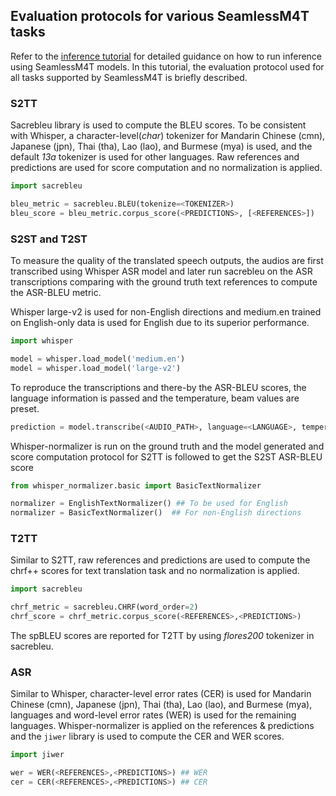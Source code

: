 ## Evaluation protocols for various SeamlessM4T tasks
Refer to the [inference tutorial](../../scripts/m4t/predict/README.md) for detailed guidance on how to run inference using SeamlessM4T models. In this tutorial, the evaluation protocol used for all tasks supported by SeamlessM4T is briefly described.

### S2TT
Sacrebleu library is used to compute the BLEU scores. To be consistent with Whisper, a character-level(*char*) tokenizer for Mandarin Chinese (cmn), Japanese (jpn), Thai (tha), Lao (lao), and Burmese (mya) is used, and the default *13a* tokenizer is used for other languages. Raw references and predictions are used for score computation and no normalization is applied.

```python
import sacrebleu

bleu_metric = sacrebleu.BLEU(tokenize=<TOKENIZER>)
bleu_score = bleu_metric.corpus_score(<PREDICTIONS>, [<REFERENCES>])
```

### S2ST and T2ST
To measure the quality of the translated speech outputs, the audios are first transcribed using Whisper ASR model and later run sacrebleu on the ASR transcriptions comparing with the ground truth text references to compute the ASR-BLEU metric.

Whisper large-v2 is used for non-English directions and medium.en trained on English-only data is used for English due to its superior performance.
```python
import whisper

model = whisper.load_model('medium.en')
model = whisper.load_model('large-v2')
```
To reproduce the transcriptions and there-by the ASR-BLEU scores, the language information is passed and the temperature, beam values are preset.

```python
prediction = model.transcribe(<AUDIO_PATH>, language=<LANGUAGE>, temperature=0, beam_size=1)["text"]
```

Whisper-normalizer is run on the ground truth <REFERENCES> and the model generated <PREDICTIONS> and score computation protocol for S2TT is followed to get the S2ST ASR-BLEU score
```python
from whisper_normalizer.basic import BasicTextNormalizer

normalizer = EnglishTextNormalizer() ## To be used for English
normalizer = BasicTextNormalizer()  ## For non-English directions
```

### T2TT
Similar to S2TT, raw references and predictions are used to compute the chrf++ scores for text translation task and no normalization is applied.

```python
import sacrebleu

chrf_metric = sacrebleu.CHRF(word_order=2)
chrf_score = chrf_metric.corpus_score(<REFERENCES>,<PREDICTIONS>)
```
The spBLEU scores are reported for T2TT by using *flores200* tokenizer in sacrebleu.

### ASR
Similar to Whisper, character-level error rates (CER) is used for Mandarin Chinese (cmn), Japanese (jpn), Thai (tha), Lao (lao), and Burmese (mya), languages and word-level error rates (WER) is used for the remaining languages. Whisper-normalizer is applied on the references & predictions and the `jiwer` library is used to compute the CER and WER scores.
```python
import jiwer

wer = WER(<REFERENCES>,<PREDICTIONS>) ## WER
cer = CER(<REFERENCES>,<PREDICTIONS>) ## CER

```
